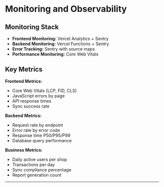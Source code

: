 # Monitoring and Observability

## Monitoring Stack

- **Frontend Monitoring:** Vercel Analytics + Sentry
- **Backend Monitoring:** Vercel Functions + Sentry
- **Error Tracking:** Sentry with source maps
- **Performance Monitoring:** Core Web Vitals

## Key Metrics

**Frontend Metrics:**
- Core Web Vitals (LCP, FID, CLS)
- JavaScript errors by page
- API response times
- Sync success rate

**Backend Metrics:**
- Request rate by endpoint
- Error rate by error code
- Response time P50/P95/P99
- Database query performance

**Business Metrics:**
- Daily active users per shop
- Transactions per day
- Sync compliance percentage
- Report generation count

---

